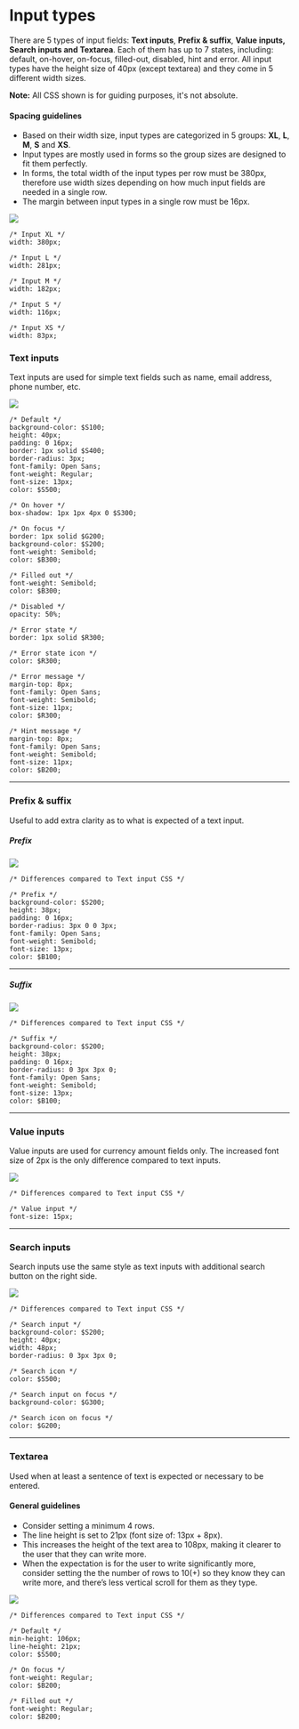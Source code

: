 # Input types

There are 5 types of input fields: **Text inputs**, **Prefix & suffix**, **Value inputs,** **Search inputs **and** Textarea**. Each of them has up to 7 states, including: default, on-hover, on-focus, filled-out, disabled, hint and error. All input types have the height size of 40px \(except textarea\) and they come in 5 different width sizes.

**Note:** All CSS shown is for guiding purposes, it's not absolute.

#### Spacing guidelines

* Based on their width size, input types are categorized in 5 groups: **XL**, **L**, **M**, **S** and **XS**.
* Input types are mostly used in forms so the group sizes are designed to fit them perfectly.
* In forms, the total width of the input types per row must be 380px, therefore use width sizes depending on how much input fields are needed in a single row.
* The margin between input types in a single row must be 16px.

![](/assets/atoms/input-types-sizes.png)

```
/* Input XL */
width: 380px;

/* Input L */
width: 281px;

/* Input M */
width: 182px;

/* Input S */
width: 116px;

/* Input XS */
width: 83px;
```

### Text inputs

Text inputs are used for simple text fields such as name, email address, phone number, etc.

![](/assets/atoms/input-types-text-input-states.png)

```
/* Default */
background-color: $S100;
height: 40px;
padding: 0 16px;
border: 1px solid $S400;
border-radius: 3px;
font-family: Open Sans;
font-weight: Regular;
font-size: 13px;
color: $S500;

/* On hover */
box-shadow: 1px 1px 4px 0 $S300;

/* On focus */
border: 1px solid $G200;
background-color: $S200;
font-weight: Semibold;
color: $B300;

/* Filled out */
font-weight: Semibold;
color: $B300;

/* Disabled */
opacity: 50%;

/* Error state */
border: 1px solid $R300;

/* Error state icon */
color: $R300;

/* Error message */
margin-top: 8px;
font-family: Open Sans;
font-weight: Semibold;
font-size: 11px;
color: $R300;

/* Hint message */
margin-top: 8px;
font-family: Open Sans;
font-weight: Semibold;
font-size: 11px;
color: $B200;
```

---

### Prefix & suffix

Useful to add extra clarity as to what is expected of a text input.

##### Prefix

![](/assets/atoms/input-types-prefix-states.png)

```
/* Differences compared to Text input CSS */

/* Prefix */
background-color: $S200;
height: 38px;
padding: 0 16px;
border-radius: 3px 0 0 3px;
font-family: Open Sans;
font-weight: Semibold;
font-size: 13px;
color: $B100;
```

---

##### Suffix

![](/assets/atoms/input-types-suffix-states.png)

```
/* Differences compared to Text input CSS */

/* Suffix */
background-color: $S200;
height: 38px;
padding: 0 16px;
border-radius: 0 3px 3px 0;
font-family: Open Sans;
font-weight: Semibold;
font-size: 13px;
color: $B100;
```

---

### Value inputs

Value inputs are used for currency amount fields only. The increased font size of 2px is the only difference compared to text inputs.

![](/assets/atoms/input-types-value-input-states.png)

```
/* Differences compared to Text input CSS */

/* Value input */
font-size: 15px;
```

---

### Search inputs

Search inputs use the same style as text inputs with additional search button on the right side.

![](/assets/atoms/input-types-search-states.png)

```
/* Differences compared to Text input CSS */

/* Search input */
background-color: $S200;
height: 40px;
width: 48px;
border-radius: 0 3px 3px 0;

/* Search icon */
color: $S500;

/* Search input on focus */
background-color: $G300;

/* Search icon on focus */
color: $G200;
```

---

### Textarea

Used when at least a sentence of text is expected or necessary to be entered.

#### General guidelines

* Consider setting a minimum 4 rows.
* The line height is set to 21px \(font size of: 13px + 8px\).
* This increases the height of the text area to 108px, making it clearer to the user that they can write more.
* When the expectation is for the user to write significantly more, consider setting the the number of rows to 10\(+\) so they know they can write more, and there’s less vertical scroll for them as they type.

![](/assets/atoms/input-types-text-area-states.png)

```
/* Differences compared to Text input CSS */

/* Default */
min-height: 106px;
line-height: 21px;
color: $S500;

/* On focus */
font-weight: Regular;
color: $B200;

/* Filled out */
font-weight: Regular;
color: $B200;
```



